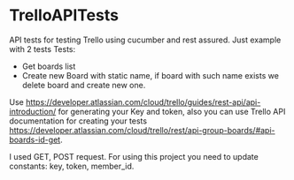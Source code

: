 # TrelloAPITests
API tests for testing Trello using cucumber and rest assured. Just example with 2 tests
Tests:
- Get boards list
- Create new Board with static name, if board with such name exists we delete board and create new one.

Use https://developer.atlassian.com/cloud/trello/guides/rest-api/api-introduction/ for generating your Key and token, also you can use Trello API documentation for creating your tests https://developer.atlassian.com/cloud/trello/rest/api-group-boards/#api-boards-id-get.

I used GET, POST request. For using this project you need to update constants: key, token, member_id.
